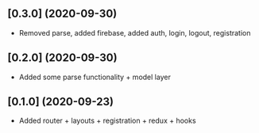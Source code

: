 <a name="0.2.0"></a>
## [0.3.0] (2020-09-30)
* Removed parse, added firebase, added auth, login, logout, registration
## [0.2.0] (2020-09-30)
* Added some parse functionality + model layer
## [0.1.0] (2020-09-23)
* Added router + layouts + registration + redux + hooks
